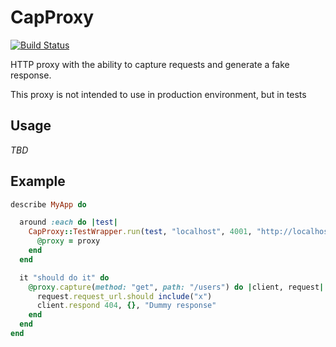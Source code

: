 # CapProxy

[![Build Status](https://travis-ci.org/ayosec/cap_proxy.svg)](https://travis-ci.org/ayosec/cap_proxy)

HTTP proxy with the ability to capture requests and generate a fake response.

This proxy is not intended to use in production environment, but in tests

## Usage

_TBD_

## Example

```ruby
describe MyApp do

  around :each do |test|
    CapProxy::TestWrapper.run(test, "localhost", 4001, "http://localhost:3000") do |proxy|
      @proxy = proxy
    end
  end

  it "should do it" do
    @proxy.capture(method: "get", path: "/users") do |client, request|
      request.request_url.should include("x")
      client.respond 404, {}, "Dummy response"
    end
  end
end
```
